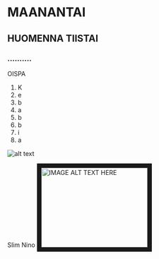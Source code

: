 # MAANANTAI
## HUOMENNA TIISTAI
### ..........

OISPA

1. K
2. e
3. b
4. a
5. b
6. b
7. i
8. a

![alt text][logo]

[logo]: http://www.reactiongifs.com/lol/lolololol.gif


Slim Nino
<a href="http://www.youtube.com/watch?feature=player_embedded&v=ULQTfYFlY34
" target="_blank"><img src="http://img.youtube.com/vi/ULQTfYFlY34/0.jpg" 
alt="IMAGE ALT TEXT HERE" width="240" height="180" border="10" /></a>

